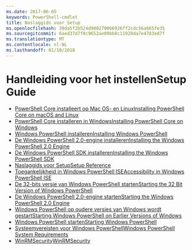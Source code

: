 ```yaml
---
ms.date: 2017-06-05
keywords: PowerShell-cmdlet
title: Naslaggids voor Setup
ms.openlocfilehash: 39da5f2b524d908270066926ff2cdc56a665fe35
ms.sourcegitcommit: 6aed37d7f0c9652ae09bb8c11928da7e4783ed7f
ms.translationtype: MT
ms.contentlocale: nl-NL
ms.lasthandoff: 01/10/2018
---
```

# <a name="setup-guide"></a><span data-ttu-id="d7f27-103">Handleiding voor het instellen</span><span class="sxs-lookup"><span data-stu-id="d7f27-103">Setup Guide</span></span>

- [<span data-ttu-id="d7f27-104">PowerShell Core installeert op Mac OS- en Linux</span><span class="sxs-lookup"><span data-stu-id="d7f27-104">Installing PowerShell Core on macOS and Linux</span></span>](Installing-PowerShell-Core-on-macOS-and-Linux.md)
- [<span data-ttu-id="d7f27-105">PowerShell Core installeren in Windows</span><span class="sxs-lookup"><span data-stu-id="d7f27-105">Installing PowerShell Core on Windows</span></span>](Installing-PowerShell-Core-on-Windows.md)
- [<span data-ttu-id="d7f27-106">Windows PowerShell installeren</span><span class="sxs-lookup"><span data-stu-id="d7f27-106">Installing Windows PowerShell</span></span>](Installing-Windows-PowerShell.md)
- [<span data-ttu-id="d7f27-107">De Windows PowerShell 2.0-engine installeren</span><span class="sxs-lookup"><span data-stu-id="d7f27-107">Installing the Windows PowerShell 2.0 Engine</span></span>](Installing-the-Windows-PowerShell-2.0-Engine.md)
- [<span data-ttu-id="d7f27-108">De Windows PowerShell SDK installeren</span><span class="sxs-lookup"><span data-stu-id="d7f27-108">Installing the Windows PowerShell SDK</span></span>](Installing-the-Windows-PowerShell-SDK.md)
- [<span data-ttu-id="d7f27-109">Naslaggids voor Setup</span><span class="sxs-lookup"><span data-stu-id="d7f27-109">Setup Reference</span></span>](setup-reference.md)
- [<span data-ttu-id="d7f27-110">Toegankelijkheid in Windows PowerShell ISE</span><span class="sxs-lookup"><span data-stu-id="d7f27-110">Accessibility in Windows PowerShell ISE</span></span>](Accessibility-in-Windows-PowerShell-ISE.md)
- [<span data-ttu-id="d7f27-111">De 32-bits versie van Windows PowerShell starten</span><span class="sxs-lookup"><span data-stu-id="d7f27-111">Starting the 32 Bit Version of Windows PowerShell</span></span>](Starting-the-32-Bit-Version-of-Windows-PowerShell.md)
- [<span data-ttu-id="d7f27-112">De Windows PowerShell 2.0-engine starten</span><span class="sxs-lookup"><span data-stu-id="d7f27-112">Starting the Windows PowerShell 2.0 Engine</span></span>](Starting-the-Windows-PowerShell-2.0-Engine.md)
- [<span data-ttu-id="d7f27-113">Windows PowerShell op oudere versies van Windows wordt gestart</span><span class="sxs-lookup"><span data-stu-id="d7f27-113">Starting Windows PowerShell on Earlier Versions of Windows</span></span>](Starting-Windows-PowerShell-on-Earlier-Versions-of-Windows.md)
- [<span data-ttu-id="d7f27-114">Windows PowerShell starten</span><span class="sxs-lookup"><span data-stu-id="d7f27-114">Starting Windows PowerShell</span></span>](Starting-Windows-PowerShell.md)
- [<span data-ttu-id="d7f27-115">Systeemvereisten voor Windows PowerShell</span><span class="sxs-lookup"><span data-stu-id="d7f27-115">Windows PowerShell System Requirements</span></span>](Windows-PowerShell-System-Requirements.md)
- [<span data-ttu-id="d7f27-116">WinRMSecurity</span><span class="sxs-lookup"><span data-stu-id="d7f27-116">WinRMSecurity</span></span>](WinRMSecurity.md)

